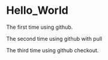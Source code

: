 Hello_World
===========

The first time using github.

The second time using github with pull

The third time using github checkout.



